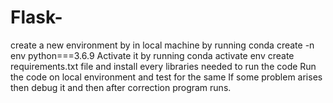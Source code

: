 # Flask-
create a new environment by in local machine by running conda create -n env python===3.6.9
Activate it by running conda activate env
create requirements.txt file and install every libraries needed to run the code
Run the code on local environment and test for the same 
If some problem arises then debug it and then after correction program runs.
